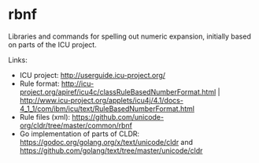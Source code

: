 # rbnf

Libraries and commands for spelling out numeric expansion, initially based on parts of the ICU project.

Links:
* ICU project: http://userguide.icu-project.org/
* Rule format: http://icu-project.org/apiref/icu4c/classRuleBasedNumberFormat.html | http://www.icu-project.org/applets/icu4j/4.1/docs-4_1_1/com/ibm/icu/text/RuleBasedNumberFormat.html
* Rule files (xml): https://github.com/unicode-org/cldr/tree/master/common/rbnf
* Go implementation of parts of CLDR: https://godoc.org/golang.org/x/text/unicode/cldr and https://github.com/golang/text/tree/master/unicode/cldr 
